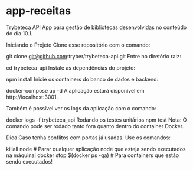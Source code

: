 # app-receitas
Trybeteca API
App para gestão de bibliotecas desenvolvidas no conteúdo do dia 10.1.

Iniciando o Projeto
Clone esse repositório com o comando:

git clone git@github.com:tryber/trybeteca-api.git
Entre no diretório raiz:

cd trybeteca-api
Instale as dependências do projeto:

npm install
Inicie os containers do banco de dados e backend:

docker-compose up -d
A aplicação estará disponível em http://localhost:3001.

Também é possível ver os logs da aplicação com o comando:

docker logs -f trybeteca_api
Rodando os testes unitários
npm test
Nota: O comando pode ser rodado tanto fora quanto dentro do container Docker.

Dica
Caso tenha conflitos com portas já usadas. Use os comandos:

killall node # Parar qualquer aplicação node que esteja sendo executados na máquina!
docker stop $(docker ps -qa) # Para containers que estão sendo executados!
